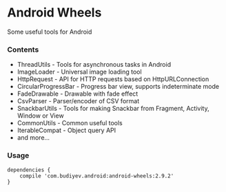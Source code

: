 # Android Wheels
Some useful tools for Android

### Contents
* ThreadUtils - Tools for asynchronous tasks in Android
* ImageLoader - Universal image loading tool
* HttpRequest - API for HTTP requests based on HttpURLConnection
* CircularProgressBar - Progress bar view, supports indeterminate mode
* FadeDrawable - Drawable with fade effect
* CsvParser - Parser/encoder of CSV format
* SnackbarUtils - Tools for making Snackbar from Fragment, Activity, Window or View
* CommonUtils - Common useful tools
* IterableCompat - Object query API
* and more...

### Usage
```
dependencies {
    compile 'com.budiyev.android:android-wheels:2.9.2'
}
```
